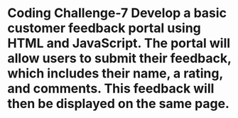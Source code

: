 # Coding Challenge-7 Develop a basic customer feedback portal using HTML and JavaScript. The portal will allow users to submit their feedback, which includes their name, a rating, and comments. This feedback will then be displayed on the same page.